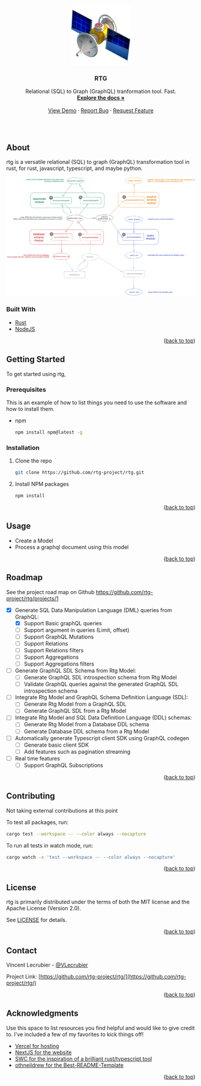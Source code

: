 <div id="top"></div>

<br />
<div align="center">
   <a href="https://github.com/rtg-project/rtg/">
    <img alt="babel" src="https://github.com/rtg-project/rtg/raw/main/website/public/img/logo.png" width="160">
  </a>

  <h3 align="center">RTG</h3>

  <p align="center">
    Relational (SQL) to Graph (GraphQL) tranformation tool. Fast.
    <br />
    <a href="https://github.com/rtg-project/rtg"><strong>Explore the docs »</strong></a>
    <br />
    <br />
    <a href="https://github.com/rtg-project/rtg">View Demo</a>
    ·
    <a href="https://github.com/rtg-project/rtg/issues">Report Bug</a>
    ·
    <a href="https://github.com/rtg-project/rtg">Request Feature</a>
  </p>
</div>
<br />
<br />



## About

rtg is a versatile relational (SQL) to graph (GraphQL) transformation tool in rust, for rust, javascript, typescript, and maybe python.

![Overview](./overview.png)

### Built With

* [Rust](https://www.rust-lang.org/)
* [NodeJS](https://nodejs.org/en/)

<p align="right">(<a href="#top">back to top</a>)</p>

## Getting Started

To get started using rtg,

### Prerequisites

This is an example of how to list things you need to use the software and how to install them.

* npm
  ```sh
  npm install npm@latest -g
  ```

### Installation

1. Clone the repo
   ```sh
   git clone https://github.com/rtg-project/rtg.git
   ```
2. Install NPM packages
   ```sh
   npm install
   ```
   
<p align="right">(<a href="#top">back to top</a>)</p>

## Usage

- Create a Model
- Process a graphql document using this model

<p align="right">(<a href="#top">back to top</a>)</p>

## Roadmap

See the project road map on Github https://github.com/rtg-project/rtg/projects/1

- [x] Generate SQL Data Manipulation Language (DML) queries from GraphQL:
  - [x] Support Basic graphQL queries
  - [ ] Support argument in queries (Limit, offset)
  - [ ] Support GraphQL Mutations 
  - [ ] Support Relations 
  - [ ] Support Relations filters
  - [ ] Support Aggregations 
  - [ ] Support Aggregations filters
- [ ] Generate GraphQL SDL Schema from Rtg Model:
  - [ ] Generate GraphQL SDL introspection schema from Rtg Model
  - [ ] Validate GraphQL queries against the generated GraphQL SDL introspection schema
- [ ] Integrate Rtg Model and GraphQL Schema Definition Language (SDL):
  - [ ] Generate Rtg Model from a GraphQL SDL
  - [ ] Generate GraphQL SDL from a Rtg Model
- [ ] Integrate Rtg Model and SQL Data Definition Language (DDL) schemas:
  - [ ] Generate Rtg Model from a Database DDL schema
  - [ ] Generate Database DDL schema from a Rtg Model
- [ ] Automatically generate Typescript client SDK using GraphQL codegen
  - [ ] Generate basic client SDK
  - [ ] Add features such as pagination streaming
- [ ] Real time features
  - [ ] Support GraphQL Subscriptions 

<p align="right">(<a href="#top">back to top</a>)</p>

## Contributing

Not taking external contributions at this point

To test all packages, run:

```bash
cargo test --workspace -- --color always --nocapture
```

To run all tests in watch mode, run:

```bash
cargo watch -x 'test --workspace -- --color always --nocapture' 
```

<p align="right">(<a href="#top">back to top</a>)</p>

## License

rtg is primarily distributed under the terms of both the MIT license and the Apache License (Version 2.0).

See [LICENSE](https://github.com/rtg-project/rtg/blob/main/LICENSE) for details.

<p align="right">(<a href="#top">back to top</a>)</p>

## Contact

Vincent Lecrubier - [@VLecrubier](https://twitter.com/VLecrubier)

Project Link: [https://github.com/rtg-project/rtg/](https://github.com/rtg-project/rtg/)

<p align="right">(<a href="#top">back to top</a>)</p>

## Acknowledgments

Use this space to list resources you find helpful and would like to give credit to. I've included a few of my favorites to kick things off!

* [Vercel for hosting](https://vercel.com/)
* [NextJS for the website](https://nextjs.org/)
* [SWC for the inspiration of a brilliant rust/typescript tool](https://swc.rs/)
* [othneildrew for the Best-README-Template](https://github.com/othneildrew/Best-README-Template)

<p align="right">(<a href="#top">back to top</a>)</p>
